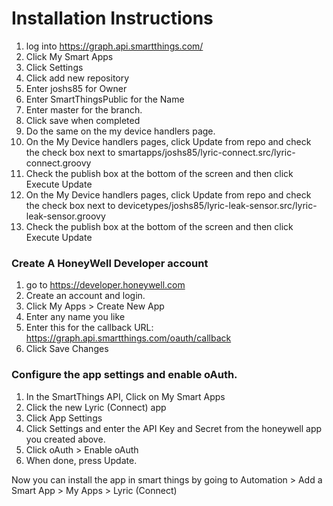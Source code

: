 # Installation Instructions
1. log into https://graph.api.smartthings.com/
2. Click My Smart Apps
3. Click Settings
4. Click add new repository
5. Enter joshs85 for Owner
6. Enter SmartThingsPublic for the Name
7. Enter master for the branch.
8. Click save when completed
9. Do the same on the my device handlers page.
10. On the My Device handlers pages, click Update from repo and check the check box next to smartapps/joshs85/lyric-connect.src/lyric-connect.groovy
11. Check the publish box at the bottom of the screen and then click Execute Update
12. On the My Device handlers pages, click Update from repo and check the check box next to devicetypes/joshs85/lyric-leak-sensor.src/lyric-leak-sensor.groovy
13. Check the publish box at the bottom of the screen and then click Execute Update

### Create A HoneyWell Developer account
1. go to https://developer.honeywell.com
2. Create an account and login.
3. Click My Apps > Create New App
4. Enter any name you like
5. Enter this for the callback URL: https://graph.api.smartthings.com/oauth/callback
6. Click Save Changes

### Configure the app settings and enable oAuth.
1. In the SmartThings API, Click on My Smart Apps
2. Click the new Lyric (Connect) app
3. Click App Settings
4. Click Settings and enter the API Key and Secret from the honeywell app you created above.
5. Click oAuth > Enable oAuth
6. When done, press Update.

Now you can install the app in smart things by going to Automation > Add a Smart App > My Apps > Lyric (Connect)
